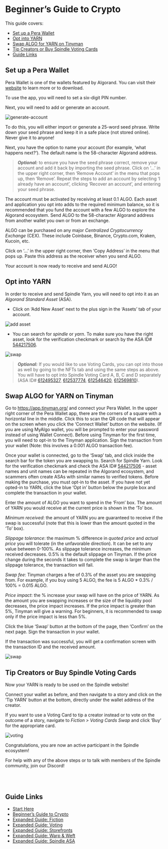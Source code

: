 # Beginner’s Guide to Crypto

This guide covers:

- [Set up a Pera Wallet](#set-up-a-pera-wallet)
- [Opt into YARN](#opt-into-yarn)
- [Swap ALGO for YARN on Tinyman](#swap-algo-for-yarn-on-tinyman)
- [Tip Creators or Buy Spindle Voting Cards](#tip-creators-or-buy-spindle-voting-cards)
- [Guide Links](#guide-links)

## Set up a Pera Wallet
Pera Wallet is one of the wallets featured by Algorand. You can visit their [website](https://perawallet.app/) to learn more or to download.

To use the app, you will need to set a six-digit PIN number.

Next, you will need to add or generate an account.

![generate-account](/images/crypto/generate.jpg)

To do this, you will either import or generate a 25-word seed phrase. Write down your seed phrase and keep it in a safe place (not stored online). Never give it to anyone!

Next, you have the option to name your account (for example, ‘what happens next?’). The default name is the 58-character Algorand address.

> **_Optional:_** to ensure you have the seed phrase correct, remove your account and add it back by importing the seed phrase. Click on ‘...’ in the upper right corner, then ‘Remove Account’ in the menu that pops up, then ‘Remove’. Repeat the steps to add an account by selecting ‘I already have an account’, clicking ‘Recover an account’, and entering your seed phrase.

The account must be activated by receiving at least 0.1 ALGO. Each asset and application you opt into adds to the required minimum balance, so it is recommended that you fund the account with a few ALGO to explore the Algorand ecosystem. Send ALGO to the 58-character Algorand address from another wallet you own or from an exchange. 

ALGO can be purchased on any major *Centralized Cryptocurrency Exchange* (CEX). These include Coinbase, Binance, Crypto.com, Kraken, Kucoin, etc. 

Click on ‘...’ in the upper right corner, then ‘Copy Address’ in the menu that pops up. Paste this address as the receiver when you send ALGO.

Your account is now ready to receive and send ALGO!

## Opt into YARN
In order to receive and send Spindle Yarn, you will need to opt into it as an *Algorand Standard Asset* (ASA).

- Click on ‘Add New Asset’ next to the plus sign in the ‘Assets’ tab of your account.

![add asset](/images/crypto/asset.jpg)

- You can search for *spindle* or *yarn*. To make sure you have the right asset, look for the verification checkmark or search by the ASA ID# [544217506](https://algoexplorer.io/asset/544217506).

![swap](/images/crypto/search.jpg)

> **_Optional:_** If you would like to use Voting Cards, you can opt into those as well by going to the NFTs tab and using the same steps as above. You will have to opt into Spindle Voting Card A, B, C and D separately (ASA ID# [612495327](https://algoexplorer.io/asset/612495327), [612537774](https://algoexplorer.io/asset/612537774), [612546420](https://algoexplorer.io/asset/612546420), [612569810](https://algoexplorer.io/asset/612569810)).


## Swap ALGO for YARN on Tinyman
Go to https://app.tinyman.org/ and connect your Pera Wallet. In the upper right corner of the Pera Wallet app, there are the corners of a square with a horizontal line in the middle. Click this to scan the QR code that will appear on the screen when you click the ‘Connect Wallet’ button on the website. (If you are using MyAlgo wallet, you will be prompted to enter your password instead of using Wallet Connect). Before using Tinyman for the first time, you will need to opt-in to the Tinyman application. Sign the transaction from your wallet (Note: this involves a 0.001 ALGO transaction fee).

Once your wallet is connected, go to the ‘Swap’ tab, and click inside the search bar for the token you are swapping to. Search for Spindle Yarn. Look for the verification checkmark and check the ASA ID# [544217506](https://algoexplorer.io/asset/544217506) - asset names and unit names can be repeated in the Algorand ecosystem, and scammers often create ASAs with similar names to verified tokens. Before making the purchase, you must opt-in to the asset. If you have not yet opted-in to YARN, click the blue ‘Opt in’ button below the purple box and complete the transaction in your wallet.

Enter the amount of ALGO you want to spend in the ‘From’ box. The amount of YARN you would receive at the current price is shown in the ‘To’ box.

*Minimum received*: the amount of YARN you are guaranteed to receive if the swap is successful (note that this is lower than the amount quoted in the ‘To’ box).

*Slippage tolerance*: the maximum % difference in *quoted price* and *actual price* you will tolerate (in the unfavorable direction). It can be set to any value between 0-100%. As slippage tolerance increases, the minimum received decreases. 0.5% is the default slippage on Tinyman. If the price change during the seconds it takes to complete the swap is larger than the slippage tolerance, the transaction will fail.

*Swap fee*: Tinyman charges a fee of 0.3% of the asset you are swapping from. For example, if you buy using 5 ALGO, the fee is 5 ALGO * 0.3% / 100% = 0.015 ALGO.

*Price impact*: the % increase your swap will have on the price of YARN. As the amount you are swapping increases or the size of the liquidity pool decreases, the price impact increases. If the price impact is greater than 5%, Tinyman will give a warning. For beginners, it is recommended to swap only if the price impact is less than 5%.

Click the blue ‘Swap’ button at the bottom of the page, then ‘Confirm’ on the next page. Sign the transaction in your wallet.

If the transaction was successful, you will get a confirmation screen with the transaction ID and the received amount.

![swap](/images/crypto/swap.jpg)

## Tip Creators or Buy Spindle Voting Cards
Now your YARN is ready to be used on the Spindle website!

Connect your wallet as before, and then navigate to a story and click on the ‘Tip YARN’ button at the bottom, directly under the wallet address of the creator.

If you want to use a Voting Card to tip a creator instead or to vote on the outcome of a story, navigate to *Fiction > Voting Cards Swap* and click ‘Buy’ for the appropriate card.

![voting](/images/voting/cards-dark.jpg)

Congratulations, you are now an active participant in the Spindle ecosystem!

For help with any of the above steps or to talk with members of the Spindle community, join our Discord!

<br>
<br>

## Guide Links

- [Start Here](/start-here.md)
- [Beginner’s Guide to Crypto](/crypto.md)
- [Expanded Guide: Fiction](/fiction.md)
- [Expanded Guide: Voting](/voting.md)
- [Expanded Guide: Storefronts](/storefronts.md)
- [Expanded Guide: Warp & Weft](/warp-and-weft.md)
- [Expanded Guide: Spindle ASA](/spindle.md)
